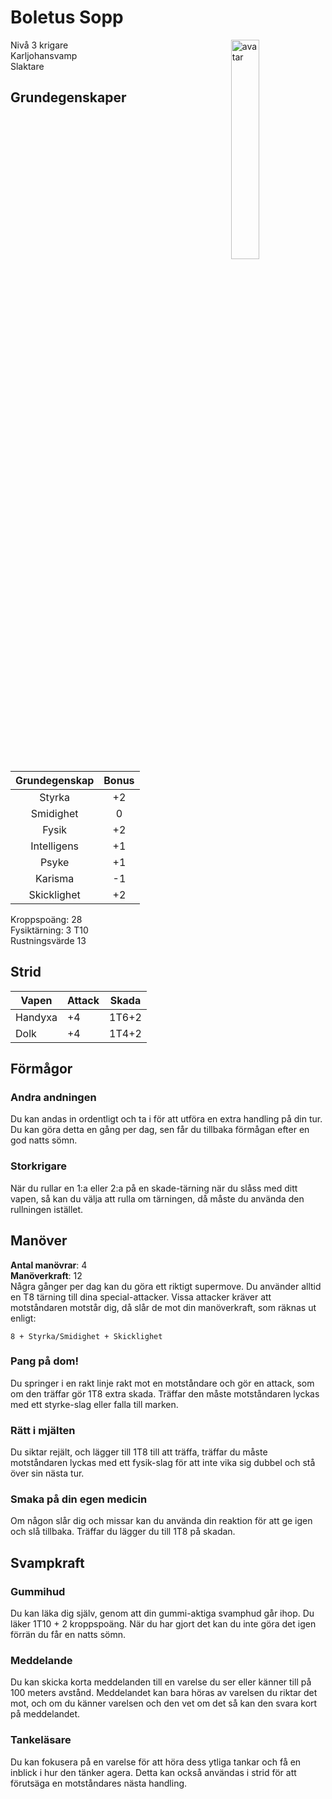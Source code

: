 # Boletus Sopp
<img src="https://upload.wikimedia.org/wikipedia/commons/c/cb/Boletus_edulis_JPG5.jpg"
alt="avatar"
width="30%"
style="float:right"/>

Nivå 3 krigare  
Karljohansvamp  
Slaktare

## Grundegenskaper
| Grundegenskap | Bonus |
|:-:|:-:|
| Styrka | +2 |
| Smidighet | 0 |
| Fysik | +2 |
| Intelligens | +1 |
| Psyke | +1 |
| Karisma | -1 |
| Skicklighet | +2 |

Kroppspoäng: 28  
Fysiktärning: 3 T10  
Rustningsvärde 13

## Strid
| Vapen | Attack | Skada  |
| --- | ---  | --- |
| Handyxa | +4 | 1T6+2 |
| Dolk | +4 | 1T4+2 |

## Förmågor
### Andra andningen
Du kan andas in ordentligt och ta i för att utföra en extra handling på din tur. Du kan göra detta en gång per dag, sen får du tillbaka förmågan efter en god natts sömn.

### Storkrigare
När du rullar en 1:a eller 2:a på en skade-tärning när du slåss med ditt vapen, så kan du välja att rulla om tärningen, då måste du använda den rullningen istället.

## Manöver
**Antal manövrar**: 4  
**Manöverkraft**: 12  
Några gånger per dag kan du göra ett riktigt supermove. Du använder alltid en T8 tärning till dina special-attacker. Vissa attacker kräver att motståndaren motstår dig, då slår de mot din manöverkraft, som  räknas ut enligt:  
```
8 + Styrka/Smidighet + Skicklighet
``` 

### Pang på dom!
Du springer i en rakt linje rakt mot en motståndare och gör en attack, som om den träffar gör 1T8 extra skada. Träffar den måste motståndaren lyckas med ett styrke-slag eller falla till marken.

### Rätt i mjälten
Du siktar rejält, och lägger till 1T8 till att träffa, träffar du måste motståndaren lyckas med ett fysik-slag för att inte vika sig dubbel och stå över sin nästa tur.  

### Smaka på din egen medicin
Om någon slår dig och missar kan du använda din reaktion för att ge igen och slå tillbaka. Träffar du lägger du till 1T8 på skadan.

## Svampkraft
### Gummihud
Du kan läka dig själv, genom att din gummi-aktiga svamphud går ihop. Du läker 1T10 + 2 kroppspoäng. När du har gjort det kan du inte göra det igen förrän du får en natts sömn.

### Meddelande
Du kan skicka korta meddelanden till en varelse du ser eller känner till på 100 meters avstånd. Meddelandet kan bara höras av varelsen du riktar det mot, och om du känner varelsen och den vet om det så kan den svara kort på meddelandet. 

### Tankeläsare
Du kan fokusera på en varelse för att höra dess ytliga tankar och få en inblick i hur den tänker agera. Detta kan också användas i strid för att förutsäga en motståndares nästa handling.